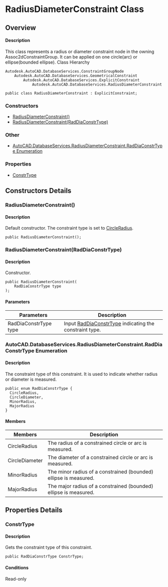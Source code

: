 # RadiusDiameterConstraint Class

## Overview

#### Description
This class represents a radius or diameter constraint node in the owning Assoc2dConstraintGroup. 
It can be applied on one circle(arc) or ellipse(bounded ellipse).
Class Hierarchy
```text
Autodesk.AutoCAD.DatabaseServices.ConstraintGroupNode
    Autodesk.AutoCAD.DatabaseServices.GeometricalConstraint
        Autodesk.AutoCAD.DatabaseServices.ExplicitConstraint
            Autodesk.AutoCAD.DatabaseServices.RadiusDiameterConstraint
```

```text
public class RadiusDiameterConstraint : ExplicitConstraint;
```

### Constructors

- [RadiusDiameterConstraint()](#radiusdiameterconstraint())
- [RadiusDiameterConstraint(RadDiaConstrType)](#radiusdiameterconstraint(raddiaconstrtype))

### Other

- [AutoCAD.DatabaseServices.RadiusDiameterConstraint.RadDiaConstrType Enumeration](#autocad.databaseservices.radiusdiameterconstraint.raddiaconstrtype-enumeration)

### Properties

- [ConstrType](#constrtype)


## Constructors Details

### RadiusDiameterConstraint()

#### Description
Default constructor. The constraint type is set to [CircleRadius](Autodesk_AutoCAD_DatabaseServices_RadiusDiameterConstraint_RadDiaConstrType.md).
```text
public RadiusDiameterConstraint();
```

### RadiusDiameterConstraint(RadDiaConstrType)

#### Description
Constructor.
```text
public RadiusDiameterConstraint(
    RadDiaConstrType type
);
```

#### Parameters

| Parameters | Description |
| --- | --- |
| RadDiaConstrType type | Input [RadDiaConstrType](Autodesk_AutoCAD_DatabaseServices_RadiusDiameterConstraint_RadDiaConstrType.md) indicating the constraint type. |

### AutoCAD.DatabaseServices.RadiusDiameterConstraint.RadDiaConstrType Enumeration

#### Description
The constraint type of this constraint. It is used to indicate whether radius or diameter is measured.
```text
public enum RadDiaConstrType {
  CircleRadius,
  CircleDiameter,
  MinorRadius,
  MajorRadius
}
```

#### Members

| Members | Description |
| --- | --- |
| CircleRadius | The radius of a constrained circle or arc is measured. |
| CircleDiameter | The diameter of a constrained circle or arc is measured. |
| MinorRadius | The minor radius of a constrained (bounded) ellipse is measured. |
| MajorRadius | The major radius of a constrained (bounded) ellipse is measured. |


## Properties Details

### ConstrType

#### Description
Gets the constraint type of this constraint.
```text
public RadDiaConstrType ConstrType;
```

#### Conditions
Read-only